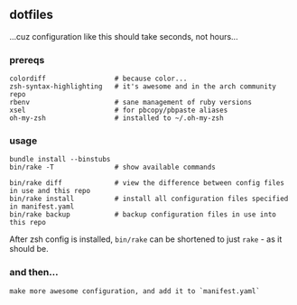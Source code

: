 dotfiles
--------

...cuz configuration like this should take seconds, not hours...

### prereqs

    colordiff                 # because color...
    zsh-syntax-highlighting   # it's awesome and in the arch community repo
    rbenv                     # sane management of ruby versions
    xsel                      # for pbcopy/pbpaste aliases
    oh-my-zsh                 # installed to ~/.oh-my-zsh

### usage

    bundle install --binstubs
    bin/rake -T               # show available commands

    bin/rake diff             # view the difference between config files in use and this repo
    bin/rake install          # install all configuration files specified in manifest.yaml
    bin/rake backup           # backup configuration files in use into this repo

After zsh config is installed, `bin/rake` can be shortened to just `rake` - as it should be.

### and then...

    make more awesome configuration, and add it to `manifest.yaml`
